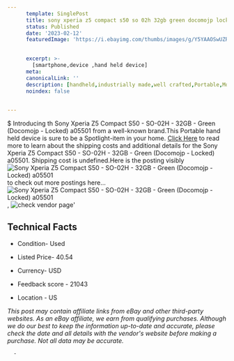 ```yaml
---
      template: SinglePost
      title: sony xperia z5 compact s50 so 02h 32gb green docomojp locked a05501
      status: Published
      date: '2023-02-12'
      featuredImage: 'https://i.ebayimg.com/thumbs/images/g/Y5YAAOSwUZRjxlG0/s-l225.jpg'
       

      excerpt: >-
        [smartphone,device ,hand held device]
      meta:
      canonicalLink: ''
      description: [handheld,industrially made,well crafted,Portable,Mobile,Compact,Convenient,Lightweight,Maneuverable,Man-portable,Miniature,Carriable,Hand-held,Light,Holdable,Transportable,Mobile device,Pocket-sized,On-the-go,Wireless,Cordless,Compact size,Convenient size, smartphone,device ,hand held device]
      noindex: false
      

---
```

$
      Introducing th Sony Xperia Z5 Compact   S50 - SO-02H - 32GB - Green (Docomojp - Locked) a05501 from a well-known brand.This Portable hand held device is sure to be a Spotlight-item in your home. [Click Here](https://www.ebay.com/itm/285097280221?hash=item42611f42dd%3Ag%3AY5YAAOSwUZRjxlG0&mkevt=1&mkcid=1&mkrid=711-53200-19255-0&campid=%253CePNCampaignId%253E&customid=%253CreferenceId%253E&toolid=10049) to read more to learn about the shipping costs and additional details for the Sony Xperia Z5 Compact   S50 - SO-02H - 32GB - Green (Docomojp - Locked) a05501. Shipping cost is undefined.Here is the posting visibly ![Sony Xperia Z5 Compact   S50 - SO-02H - 32GB - Green (Docomojp - Locked) a05501](https://i.ebayimg.com/thumbs/images/g/Y5YAAOSwUZRjxlG0/s-l225.jpg) to check out more postings here... ![Sony Xperia Z5 Compact   S50 - SO-02H - 32GB - Green (Docomojp - Locked) a05501](https://i.ebayimg.com/images/g/Y5YAAOSwUZRjxlG0/s-l1600.jpg), ![check vendor page](https://origin-galleryplus.ebayimg.com/ws/web/285097280221_2_0_1/225x225.jpg,https://origin-galleryplus.ebayimg.com/ws/web/285097280221_3_0_1/225x225.jpg,https://origin-galleryplus.ebayimg.com/ws/web/285097280221_4_0_1/225x225.jpg)'

      

 ## Technical Facts 



     
      

 - Condition- Used 


      

 - Listed Price- 40.54 


      

 - Currency- USD 


      

 - Feedback score - 21043 


      

 - Location - US 


      
      

 *_This post may contain affiliate links from eBay and other third-party websites. As an eBay affiliate, we earn from qualifying purchases. Although we do our best to keep the information up-to-date and accurate, please check the date and all details with the vendor's website before making a purchase. Not all data may be accurate._*




      -
